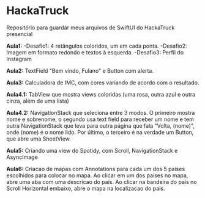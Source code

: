 # HackaTruck
Repositório para guardar meus arquivos de SwiftUI do HackaTruck presencial

**Aula1:**
-Desafio1: 4 retângulos coloridos, um em cada ponta.
-Desafio2: Imagem em formato redondo e textos à esquerda.
-Desafio3: Perfil do Instagram

**Aula2:** TextField "Bem vindo, Fulano" e Button com alerta.

**Aula3:** Calculadora de IMC, com cores variando de acordo com o resultado.

**Aula4.1:** TabView que mostra views coloridas (uma rosa, outra azul e outra cinza, além de uma lista)

**Aula4.2:** NavigationStack que seleciona entre 3 modos. O primeiro mostra nome e sobrenome, o segundo usa text field para receber um nome e tem outra NavigationStack que leva para outra página que fala "Volta, \(nome)", onde \(nome) é o nome lido. Por último, o terceiro é na verdade um Button, que abre uma SheetView.

**Aula5:** Criando uma view do Spotidy, com Scroll, NavigationStack e AsyncImage

**Aula6:** Criacao de mapas com Annotations para cada um dos 5 países escolhidos para colocar no mapa. Ao clicar em um dos países no mapa, abre uma aba com uma descricao do país. Ao clicar na bandeira do país no Scroll Horizontal embaixo, abre o mapa na localizacao do país.
